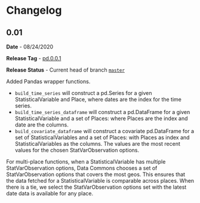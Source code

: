 # Changelog

## 0.01

**Date** - 08/24/2020

**Release Tag** - [pd.0.0.1](https://github.com/datacommonsorg/api-python/releases/tag/pd0.0.1)

**Release Status** - Current head of branch [`master`](https://github.com/datacommonsorg/api-python/tree/master)

Added Pandas wrapper functions.

-   `build_time_series` will construct a pd.Series for a given StatisticalVariable and Place, where dates are the index for the time series.
-   `build_time_series_dataframe` will construct a pd.DataFrame for a given StatisticalVariable and a set of Places: where Places are the index and date are the columns.
-   `build_covariate_dataframe` will construct a covariate pd.DataFrame for a set of StatisticalVariables and a set of Places: with Places as index and StatisticalVariables as the columns. The values are the most recent values for the chosen StatVarObservation options.

For multi-place functions, when a StatisticalVariable has multiple StatVarObservation options,
Data Commons chooses a set of StatVarObservation options that covers the most geos. This
ensures that the data fetched for a StatisticalVariable is comparable across places.
When there is a tie, we select the StatVarObservation options set with the latest date
data is available for any place.

